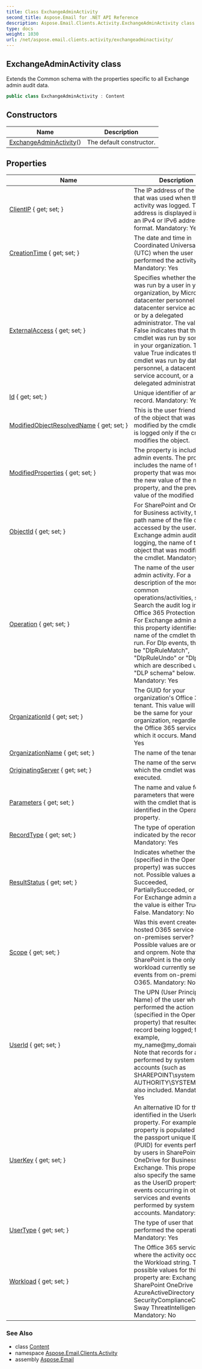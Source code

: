 ```yaml
---
title: Class ExchangeAdminActivity
second_title: Aspose.Email for .NET API Reference
description: Aspose.Email.Clients.Activity.ExchangeAdminActivity class. Extends the Common schema with the properties specific to all Exchange admin audit data
type: docs
weight: 1030
url: /net/aspose.email.clients.activity/exchangeadminactivity/
---
```

## ExchangeAdminActivity class

Extends the Common schema with the properties specific to all Exchange admin audit data.

```csharp
public class ExchangeAdminActivity : Content
```

## Constructors

| Name | Description |
| --- | --- |
| [ExchangeAdminActivity](exchangeadminactivity/)() | The default constructor. |

## Properties

| Name | Description |
| --- | --- |
| [ClientIP](../../aspose.email.clients.activity/content/clientip/) { get; set; } | The IP address of the device that was used when the activity was logged. The IP address is displayed in either an IPv4 or IPv6 address format. Mandatory: Yes |
| [CreationTime](../../aspose.email.clients.activity/content/creationtime/) { get; set; } | The date and time in Coordinated Universal Time (UTC) when the user performed the activity. Mandatory: Yes |
| [ExternalAccess](../../aspose.email.clients.activity/exchangeadminactivity/externalaccess/) { get; set; } | Specifies whether the cmdlet was run by a user in your organization, by Microsoft datacenter personnel or a datacenter service account, or by a delegated administrator. The value False indicates that the cmdlet was run by someone in your organization. The value True indicates that the cmdlet was run by datacenter personnel, a datacenter service account, or a delegated administrator. |
| [Id](../../aspose.email.clients.activity/content/id/) { get; set; } | Unique identifier of an audit record. Mandatory: Yes |
| [ModifiedObjectResolvedName](../../aspose.email.clients.activity/exchangeadminactivity/modifiedobjectresolvedname/) { get; set; } | This is the user friendly name of the object that was modified by the cmdlet. This is logged only if the cmdlet modifies the object. |
| [ModifiedProperties](../../aspose.email.clients.activity/exchangeadminactivity/modifiedproperties/) { get; set; } | The property is included for admin events. The property includes the name of the property that was modified, the new value of the modified property, and the previous value of the modified object. |
| [ObjectId](../../aspose.email.clients.activity/content/objectid/) { get; set; } | For SharePoint and OneDrive for Business activity, the full path name of the file or folder accessed by the user. For Exchange admin audit logging, the name of the object that was modified by the cmdlet. Mandatory: No |
| [Operation](../../aspose.email.clients.activity/content/operation/) { get; set; } | The name of the user or admin activity. For a description of the most common operations/activities, see Search the audit log in the Office 365 Protection Center. For Exchange admin activity, this property identifies the name of the cmdlet that was run. For Dlp events, this can be "DlpRuleMatch", "DlpRuleUndo" or "DlpInfo", which are described under "DLP schema" below. Mandatory: Yes |
| [OrganizationId](../../aspose.email.clients.activity/content/organizationid/) { get; set; } | The GUID for your organization's Office 365 tenant. This value will always be the same for your organization, regardless of the Office 365 service in which it occurs. Mandatory: Yes |
| [OrganizationName](../../aspose.email.clients.activity/exchangeadminactivity/organizationname/) { get; set; } | The name of the tenant. |
| [OriginatingServer](../../aspose.email.clients.activity/exchangeadminactivity/originatingserver/) { get; set; } | The name of the server from which the cmdlet was executed. |
| [Parameters](../../aspose.email.clients.activity/exchangeadminactivity/parameters/) { get; set; } | The name and value for all parameters that were used with the cmdlet that is identified in the Operations property. |
| [RecordType](../../aspose.email.clients.activity/content/recordtype/) { get; set; } | The type of operation indicated by the record. Mandatory: Yes |
| [ResultStatus](../../aspose.email.clients.activity/content/resultstatus/) { get; set; } | Indicates whether the action (specified in the Operation property) was successful or not. Possible values are Succeeded, PartiallySucceded, or Failed. For Exchange admin activity, the value is either True or False. Mandatory: No |
| [Scope](../../aspose.email.clients.activity/content/scope/) { get; set; } | Was this event created by a hosted O365 service or an on-premises server? Possible values are online and onprem. Note that SharePoint is the only workload currently sending events from on-premises to O365. Mandatory: No |
| [UserId](../../aspose.email.clients.activity/content/userid/) { get; set; } | The UPN (User Principal Name) of the user who performed the action (specified in the Operation property) that resulted in the record being logged; for example, my_name@my_domain_name. Note that records for activity performed by system accounts (such as SHAREPOINT\system or NT AUTHORITY\SYSTEM) are also included. Mandatory: Yes |
| [UserKey](../../aspose.email.clients.activity/content/userkey/) { get; set; } | An alternative ID for the user identified in the UserId property. For example, this property is populated with the passport unique ID (PUID) for events performed by users in SharePoint, OneDrive for Business, and Exchange. This property may also specify the same value as the UserID property for events occurring in other services and events performed by system accounts. Mandatory: Yes |
| [UserType](../../aspose.email.clients.activity/content/usertype/) { get; set; } | The type of user that performed the operation. Mandatory: Yes |
| [Workload](../../aspose.email.clients.activity/content/workload/) { get; set; } | The Office 365 service where the activity occurred in the Workload string. The possible values for this property are: Exchange SharePoint OneDrive AzureActiveDirectory SecurityComplianceCenter Sway ThreatIntelligence Mandatory: No |

### See Also

* class [Content](../content/)
* namespace [Aspose.Email.Clients.Activity](../../aspose.email.clients.activity/)
* assembly [Aspose.Email](../../)


